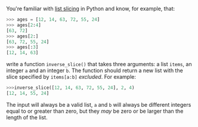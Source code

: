 You're familiar with [list slicing](https://docs.python.org/3/library/functions.html#slice) in Python and know, for example, that:

```python
>>> ages = [12, 14, 63, 72, 55, 24]
>>> ages[2:4]
[63, 72]
>>> ages[2:]
[63, 72, 55, 24]
>>> ages[:3]
[12, 14, 63]
```

write a function `inverse_slice()` that takes three arguments: a list `items`, an integer `a` and an integer `b`. The function should return a new list with the slice specified by `items[a:b]` _excluded_. For example:

```python
>>>inverse_slice([12, 14, 63, 72, 55, 24], 2, 4)
[12, 14, 55, 24]
```

The input will always be a valid list, `a` and `b` will always be different integers equal to or greater than zero, but they _may_ be zero or be larger than the length of the list.